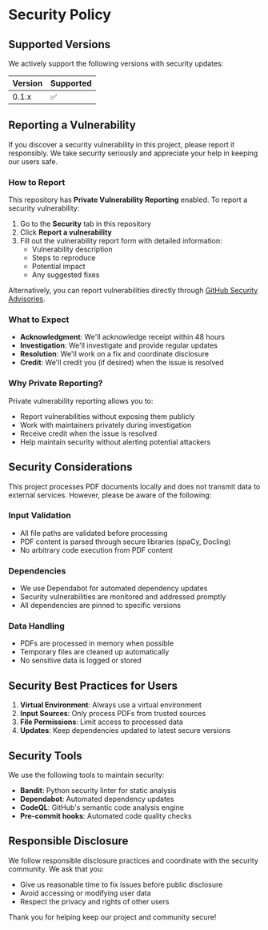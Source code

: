 # Security Policy

## Supported Versions

We actively support the following versions with security updates:

| Version | Supported          |
| ------- | ------------------ |
| 0.1.x   | :white_check_mark: |

## Reporting a Vulnerability

If you discover a security vulnerability in this project, please report it responsibly. We take security seriously and appreciate your help in keeping our users safe.

### How to Report

This repository has **Private Vulnerability Reporting** enabled. To report a security vulnerability:

1. Go to the **Security** tab in this repository
2. Click **Report a vulnerability**
3. Fill out the vulnerability report form with detailed information:
   - Vulnerability description
   - Steps to reproduce
   - Potential impact
   - Any suggested fixes

Alternatively, you can report vulnerabilities directly through [GitHub Security Advisories](https://github.com/stc93025mn/ocrpoc-spacy-layout/security/advisories).

### What to Expect

- **Acknowledgment**: We'll acknowledge receipt within 48 hours
- **Investigation**: We'll investigate and provide regular updates
- **Resolution**: We'll work on a fix and coordinate disclosure
- **Credit**: We'll credit you (if desired) when the issue is resolved

### Why Private Reporting?

Private vulnerability reporting allows you to:

- Report vulnerabilities without exposing them publicly
- Work with maintainers privately during investigation
- Receive credit when the issue is resolved
- Help maintain security without alerting potential attackers

## Security Considerations

This project processes PDF documents locally and does not transmit data to external services. However, please be aware of the following:

### Input Validation

- All file paths are validated before processing
- PDF content is parsed through secure libraries (spaCy, Docling)
- No arbitrary code execution from PDF content

### Dependencies

- We use Dependabot for automated dependency updates
- Security vulnerabilities are monitored and addressed promptly
- All dependencies are pinned to specific versions

### Data Handling

- PDFs are processed in memory when possible
- Temporary files are cleaned up automatically
- No sensitive data is logged or stored

## Security Best Practices for Users

1. **Virtual Environment**: Always use a virtual environment
2. **Input Sources**: Only process PDFs from trusted sources
3. **File Permissions**: Limit access to processed data
4. **Updates**: Keep dependencies updated to latest secure versions

## Security Tools

We use the following tools to maintain security:

- **Bandit**: Python security linter for static analysis
- **Dependabot**: Automated dependency updates
- **CodeQL**: GitHub's semantic code analysis engine
- **Pre-commit hooks**: Automated code quality checks

## Responsible Disclosure

We follow responsible disclosure practices and coordinate with the security community. We ask that you:

- Give us reasonable time to fix issues before public disclosure
- Avoid accessing or modifying user data
- Respect the privacy and rights of other users

Thank you for helping keep our project and community secure!
